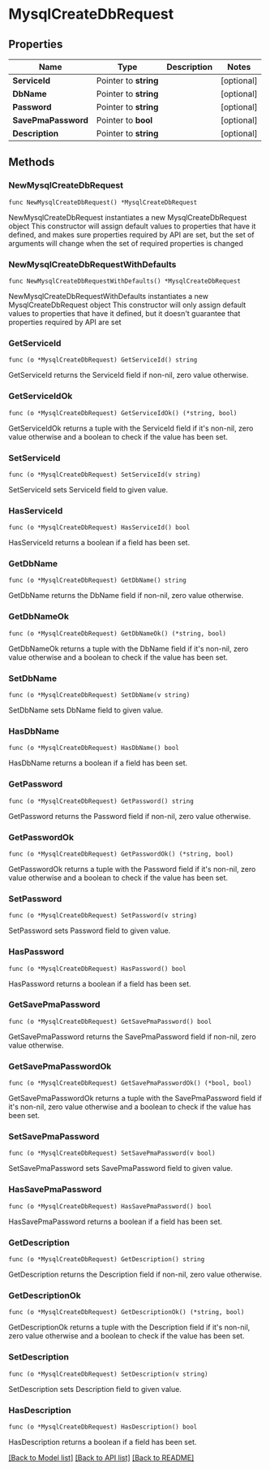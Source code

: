 # MysqlCreateDbRequest

## Properties

Name | Type | Description | Notes
------------ | ------------- | ------------- | -------------
**ServiceId** | Pointer to **string** |  | [optional] 
**DbName** | Pointer to **string** |  | [optional] 
**Password** | Pointer to **string** |  | [optional] 
**SavePmaPassword** | Pointer to **bool** |  | [optional] 
**Description** | Pointer to **string** |  | [optional] 

## Methods

### NewMysqlCreateDbRequest

`func NewMysqlCreateDbRequest() *MysqlCreateDbRequest`

NewMysqlCreateDbRequest instantiates a new MysqlCreateDbRequest object
This constructor will assign default values to properties that have it defined,
and makes sure properties required by API are set, but the set of arguments
will change when the set of required properties is changed

### NewMysqlCreateDbRequestWithDefaults

`func NewMysqlCreateDbRequestWithDefaults() *MysqlCreateDbRequest`

NewMysqlCreateDbRequestWithDefaults instantiates a new MysqlCreateDbRequest object
This constructor will only assign default values to properties that have it defined,
but it doesn't guarantee that properties required by API are set

### GetServiceId

`func (o *MysqlCreateDbRequest) GetServiceId() string`

GetServiceId returns the ServiceId field if non-nil, zero value otherwise.

### GetServiceIdOk

`func (o *MysqlCreateDbRequest) GetServiceIdOk() (*string, bool)`

GetServiceIdOk returns a tuple with the ServiceId field if it's non-nil, zero value otherwise
and a boolean to check if the value has been set.

### SetServiceId

`func (o *MysqlCreateDbRequest) SetServiceId(v string)`

SetServiceId sets ServiceId field to given value.

### HasServiceId

`func (o *MysqlCreateDbRequest) HasServiceId() bool`

HasServiceId returns a boolean if a field has been set.

### GetDbName

`func (o *MysqlCreateDbRequest) GetDbName() string`

GetDbName returns the DbName field if non-nil, zero value otherwise.

### GetDbNameOk

`func (o *MysqlCreateDbRequest) GetDbNameOk() (*string, bool)`

GetDbNameOk returns a tuple with the DbName field if it's non-nil, zero value otherwise
and a boolean to check if the value has been set.

### SetDbName

`func (o *MysqlCreateDbRequest) SetDbName(v string)`

SetDbName sets DbName field to given value.

### HasDbName

`func (o *MysqlCreateDbRequest) HasDbName() bool`

HasDbName returns a boolean if a field has been set.

### GetPassword

`func (o *MysqlCreateDbRequest) GetPassword() string`

GetPassword returns the Password field if non-nil, zero value otherwise.

### GetPasswordOk

`func (o *MysqlCreateDbRequest) GetPasswordOk() (*string, bool)`

GetPasswordOk returns a tuple with the Password field if it's non-nil, zero value otherwise
and a boolean to check if the value has been set.

### SetPassword

`func (o *MysqlCreateDbRequest) SetPassword(v string)`

SetPassword sets Password field to given value.

### HasPassword

`func (o *MysqlCreateDbRequest) HasPassword() bool`

HasPassword returns a boolean if a field has been set.

### GetSavePmaPassword

`func (o *MysqlCreateDbRequest) GetSavePmaPassword() bool`

GetSavePmaPassword returns the SavePmaPassword field if non-nil, zero value otherwise.

### GetSavePmaPasswordOk

`func (o *MysqlCreateDbRequest) GetSavePmaPasswordOk() (*bool, bool)`

GetSavePmaPasswordOk returns a tuple with the SavePmaPassword field if it's non-nil, zero value otherwise
and a boolean to check if the value has been set.

### SetSavePmaPassword

`func (o *MysqlCreateDbRequest) SetSavePmaPassword(v bool)`

SetSavePmaPassword sets SavePmaPassword field to given value.

### HasSavePmaPassword

`func (o *MysqlCreateDbRequest) HasSavePmaPassword() bool`

HasSavePmaPassword returns a boolean if a field has been set.

### GetDescription

`func (o *MysqlCreateDbRequest) GetDescription() string`

GetDescription returns the Description field if non-nil, zero value otherwise.

### GetDescriptionOk

`func (o *MysqlCreateDbRequest) GetDescriptionOk() (*string, bool)`

GetDescriptionOk returns a tuple with the Description field if it's non-nil, zero value otherwise
and a boolean to check if the value has been set.

### SetDescription

`func (o *MysqlCreateDbRequest) SetDescription(v string)`

SetDescription sets Description field to given value.

### HasDescription

`func (o *MysqlCreateDbRequest) HasDescription() bool`

HasDescription returns a boolean if a field has been set.


[[Back to Model list]](../README.md#documentation-for-models) [[Back to API list]](../README.md#documentation-for-api-endpoints) [[Back to README]](../README.md)


